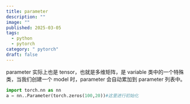 ```yaml
---
title: parameter
description: ""
image: ""
published: 2025-03-05
tags:
  - python
  - pytorch
category: " pytorch"
draft: false
---
```


parameter 实际上也是 tensor，也就是多维矩阵，是 variable 类中的一个特殊类，当我们创建一个 model 时，parameter 会自动累加到 parameter 列表中。

```python
import torch.nn as nn
a = nn..Parameter(torch.zeros(100,20))#这里进行初始化
```
